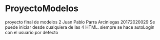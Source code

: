 # ProyectoModelos
proyecto final de modelos 2 
Juan Pablo Parra Arciniegas 20172020029
Se puede iniciar desde cualquiera de las 4 HTML.
siempre se hace autoLogin con el usuario por defecto 
